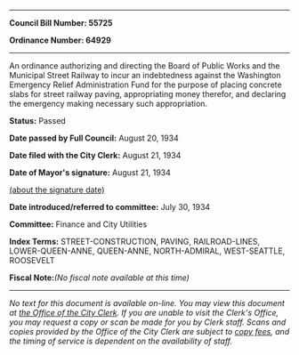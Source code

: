 

********

**Council Bill Number: 55725**
   
**Ordinance Number: 64929**
********

 An ordinance authorizing and directing the Board of Public Works and the Municipal Street Railway to incur an indebtedness against the Washington Emergency Relief Administration Fund for the purpose of placing concrete slabs for street railway paving, appropriating money therefor, and declaring the emergency making necessary such appropriation.

**Status:** Passed
   
**Date passed by Full Council:** August 20, 1934
   
**Date filed with the City Clerk:** August 21, 1934
   
**Date of Mayor's signature:** August 21, 1934
   
[(about the signature date)](/~public/approvaldate.htm)
   
   
   
**Date introduced/referred to committee:** July 30, 1934
   
**Committee:** Finance and City Utilities
   
   
**Index Terms:** STREET-CONSTRUCTION, PAVING, RAILROAD-LINES, LOWER-QUEEN-ANNE, QUEEN-ANNE, NORTH-ADMIRAL, WEST-SEATTLE, ROOSEVELT

**Fiscal Note:**_(No fiscal note available at this time)_
********

_No text for this document is available on-line. You may view this document at [the Office of the City Clerk](http://www.seattle.gov/leg/clerk/contactUs.htm). If you are unable to visit the Clerk's Office, you may request a copy or scan be made for you by Clerk staff. Scans and copies provided by the Office of the City Clerk are subject to [copy fees](http://clerk.seattle.gov/~public/clerkfees.htm), and the timing of service is dependent on the availability of staff._

